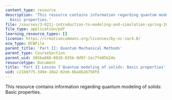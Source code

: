 ```yaml
---
content_type: resource
description: 'This resource contains information regarding quantum modeling of solids:
  Basic properties.'
file: /courses/3-021j-introduction-to-modeling-and-simulation-spring-2012/c21b6f75349e10a202e66ba4b28750fd_MIT3_021JS12_L7.pdf
file_type: application/pdf
learning_resource_types: []
license: https://creativecommons.org/licenses/by-nc-sa/4.0/
ocw_type: OCWFile
parent_title: 'Part II: Quantum Mechanical Methods'
parent_type: CourseSection
parent_uid: 585ba666-0810-835b-9d9f-1ec7fe05b24e
resourcetype: Document
title: 'Part II Lesson 7 Quantum modeling of solids: Basic properties'
uid: c21b6f75-349e-10a2-02e6-6ba4b28750fd
---
```

This resource contains information regarding quantum modeling of solids: Basic properties.